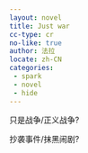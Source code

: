 ```yaml
---
layout: novel
title: Just war
cc-type: cr
no-like: true
author: 法拉
locate: zh-CN
categories:
 - spark
 - novel
 - hide
---
```


只是战争/正义战争?

抄袭事件/抹黑闹剧?
